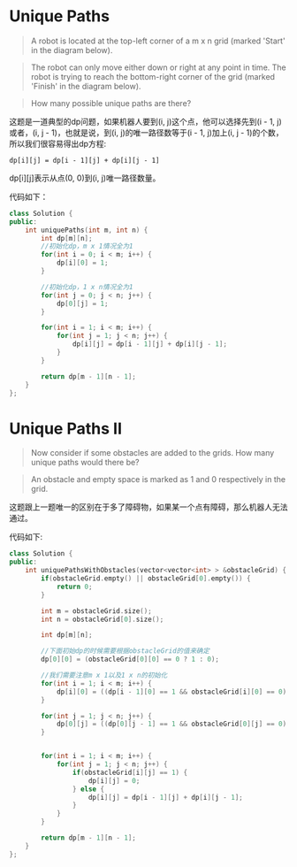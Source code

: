 # Unique Paths

> A robot is located at the top-left corner of a m x n grid (marked 'Start' in the diagram below).

> The robot can only move either down or right at any point in time. The robot is trying to reach the bottom-right corner of the grid (marked 'Finish' in the diagram below).

> How many possible unique paths are there?

这题是一道典型的dp问题，如果机器人要到(i, j)这个点，他可以选择先到(i - 1, j)或者，(i, j - 1)，也就是说，到(i, j)的唯一路径数等于(i - 1, j)加上(i, j - 1)的个数，所以我们很容易得出dp方程:

`dp[i][j] = dp[i - 1][j] + dp[i][j - 1]`

dp[i][j]表示从点(0, 0)到(i, j)唯一路径数量。

代码如下：

```c++
class Solution {
public:
    int uniquePaths(int m, int n) {
        int dp[m][n];
        //初始化dp，m x 1情况全为1
        for(int i = 0; i < m; i++) {
            dp[i][0] = 1;
        }

        //初始化dp，1 x n情况全为1
        for(int j = 0; j < n; j++) {
            dp[0][j] = 1;
        }

        for(int i = 1; i < m; i++) {
            for(int j = 1; j < n; j++) {
                dp[i][j] = dp[i - 1][j] + dp[i][j - 1];
            }
        }

        return dp[m - 1][n - 1];
    }
};
```

# Unique Paths II

> Now consider if some obstacles are added to the grids. How many unique paths would there be?

> An obstacle and empty space is marked as 1 and 0 respectively in the grid.

这题跟上一题唯一的区别在于多了障碍物，如果某一个点有障碍，那么机器人无法通过。

代码如下:

```c++
class Solution {
public:
    int uniquePathsWithObstacles(vector<vector<int> > &obstacleGrid) {
        if(obstacleGrid.empty() || obstacleGrid[0].empty()) {
            return 0;
        }

        int m = obstacleGrid.size();
        int n = obstacleGrid[0].size();

        int dp[m][n];

        //下面初始dp的时候需要根据obstacleGrid的值来确定
        dp[0][0] = (obstacleGrid[0][0] == 0 ? 1 : 0);

        //我们需要注意m x 1以及1 x n的初始化
        for(int i = 1; i < m; i++) {
            dp[i][0] = ((dp[i - 1][0] == 1 && obstacleGrid[i][0] == 0) ? 1 : 0);
        }

        for(int j = 1; j < n; j++) {
            dp[0][j] = ((dp[0][j - 1] == 1 && obstacleGrid[0][j] == 0) ? 1 : 0);
        }


        for(int i = 1; i < m; i++) {
            for(int j = 1; j < n; j++) {
                if(obstacleGrid[i][j] == 1) {
                    dp[i][j] = 0;
                } else {
                    dp[i][j] = dp[i - 1][j] + dp[i][j - 1];
                }
            }
        }

        return dp[m - 1][n - 1];
    }
};
```
